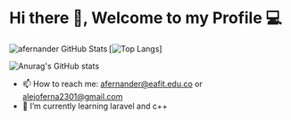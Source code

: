 # Hi there 👋, Welcome to my Profile :computer: 

<img align="left" alt="afernander GitHub Stats" src="https://github-readme-stats.vercel.app/api?username=afernander&show_icons=true&hide_border=true%22/%3E">

[![Top Langs](https://github-readme-stats.vercel.app/api/top-langs/?username=afernander)]

![Anurag's GitHub stats](https://github-readme-stats.vercel.app/api?username=afernander&show_icons=true&theme=tokyonight)
- 📫 How to reach me: afernander@eafit.edu.co or alejoferna2301@gmail.com
-  🌱 I’m currently learning laravel and c++
<!--
**afernander/afernander** is a ✨ _special_ ✨ repository because its `README.md` (this file) appears on your GitHub profile.

Here are some ideas to get you started:

- 🔭 I’m currently working on ...
- 👯 I’m looking to collaborate on ...
- 🤔 I’m looking for help with ...
- 💬 Ask me about ...
- 😄 Pronouns: ...
- ⚡ Fun fact: ...
-->

